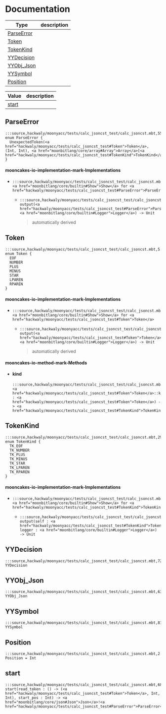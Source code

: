 # Documentation
|Type|description|
|---|---|
|[ParseError](#ParseError)||
|[Token](#Token)||
|[TokenKind](#TokenKind)||
|[YYDecision](#YYDecision)||
|[YYObj\_Json](#YYObj_Json)||
|[YYSymbol](#YYSymbol)||
|[Position](#Position)||

|Value|description|
|---|---|
|[start](#start)||

## ParseError

```moonbit
:::source,hackwaly/moonyacc/tests/calc_jsoncst_test/calc_jsoncst.mbt,55:::pub(all) enum ParseError {
  UnexpectedToken(<a href="hackwaly/moonyacc/tests/calc_jsoncst_test#Token">Token</a>, (Int, Int), <a href="moonbitlang/core/array#Array">Array</a>[<a href="hackwaly/moonyacc/tests/calc_jsoncst_test#TokenKind">TokenKind</a>])
}
```


#### mooncakes-io-implementation-mark-Implementations
- ```moonbit
  :::source,hackwaly/moonyacc/tests/calc_jsoncst_test/calc_jsoncst.mbt,57:::impl <a href="moonbitlang/core/builtin#Show">Show</a> for <a href="hackwaly/moonyacc/tests/calc_jsoncst_test#ParseError">ParseError</a>
  ```
  > 
  * ```moonbit
    :::source,hackwaly/moonyacc/tests/calc_jsoncst_test/calc_jsoncst.mbt,57:::fn output(<a href="hackwaly/moonyacc/tests/calc_jsoncst_test#ParseError">ParseError</a>, <a href="moonbitlang/core/builtin#Logger">Logger</a>) -> Unit
    ```
    > automatically derived

## Token

```moonbit
:::source,hackwaly/moonyacc/tests/calc_jsoncst_test/calc_jsoncst.mbt,5:::pub(all) enum Token {
  EOF
  NUMBER
  PLUS
  MINUS
  STAR
  LPAREN
  RPAREN
}
```


#### mooncakes-io-implementation-mark-Implementations
- ```moonbit
  :::source,hackwaly/moonyacc/tests/calc_jsoncst_test/calc_jsoncst.mbt,13:::impl <a href="moonbitlang/core/builtin#Show">Show</a> for <a href="hackwaly/moonyacc/tests/calc_jsoncst_test#Token">Token</a>
  ```
  > 
  * ```moonbit
    :::source,hackwaly/moonyacc/tests/calc_jsoncst_test/calc_jsoncst.mbt,13:::fn output(<a href="hackwaly/moonyacc/tests/calc_jsoncst_test#Token">Token</a>, <a href="moonbitlang/core/builtin#Logger">Logger</a>) -> Unit
    ```
    > automatically derived

#### mooncakes-io-method-mark-Methods
- #### kind
  ```moonbit
  :::source,hackwaly/moonyacc/tests/calc_jsoncst_test/calc_jsoncst.mbt,16:::fn <a href="hackwaly/moonyacc/tests/calc_jsoncst_test#Token">Token</a>::kind(self : <a href="hackwaly/moonyacc/tests/calc_jsoncst_test#Token">Token</a>) -> <a href="hackwaly/moonyacc/tests/calc_jsoncst_test#TokenKind">TokenKind</a>
  ```
  > 

## TokenKind

```moonbit
:::source,hackwaly/moonyacc/tests/calc_jsoncst_test/calc_jsoncst.mbt,29:::pub(all) enum TokenKind {
  TK_EOF
  TK_NUMBER
  TK_PLUS
  TK_MINUS
  TK_STAR
  TK_LPAREN
  TK_RPAREN
}
```


#### mooncakes-io-implementation-mark-Implementations
- ```moonbit
  :::source,hackwaly/moonyacc/tests/calc_jsoncst_test/calc_jsoncst.mbt,40:::impl <a href="moonbitlang/core/builtin#Show">Show</a> for <a href="hackwaly/moonyacc/tests/calc_jsoncst_test#TokenKind">TokenKind</a>
  ```
  > 
  * ```moonbit
    :::source,hackwaly/moonyacc/tests/calc_jsoncst_test/calc_jsoncst.mbt,40:::fn output(self : <a href="hackwaly/moonyacc/tests/calc_jsoncst_test#TokenKind">TokenKind</a>, logger : <a href="moonbitlang/core/builtin#Logger">Logger</a>) -> Unit
    ```
    > 

## YYDecision

```moonbit
:::source,hackwaly/moonyacc/tests/calc_jsoncst_test/calc_jsoncst.mbt,72:::type YYDecision
```


## YYObj\_Json

```moonbit
:::source,hackwaly/moonyacc/tests/calc_jsoncst_test/calc_jsoncst.mbt,63:::type YYObj_Json
```


## YYSymbol

```moonbit
:::source,hackwaly/moonyacc/tests/calc_jsoncst_test/calc_jsoncst.mbt,81:::type YYSymbol
```


## Position

```moonbit
:::source,hackwaly/moonyacc/tests/calc_jsoncst_test/calc_jsoncst.mbt,2:::type Position = Int
```


## start

```moonbit
:::source,hackwaly/moonyacc/tests/calc_jsoncst_test/calc_jsoncst.mbt,682:::fn start(read_token : () -> (<a href="hackwaly/moonyacc/tests/calc_jsoncst_test#Token">Token</a>, Int, Int), start_pos : Int) -> <a href="moonbitlang/core/json#Json">Json</a>!<a href="hackwaly/moonyacc/tests/calc_jsoncst_test#ParseError">ParseError</a>
```

